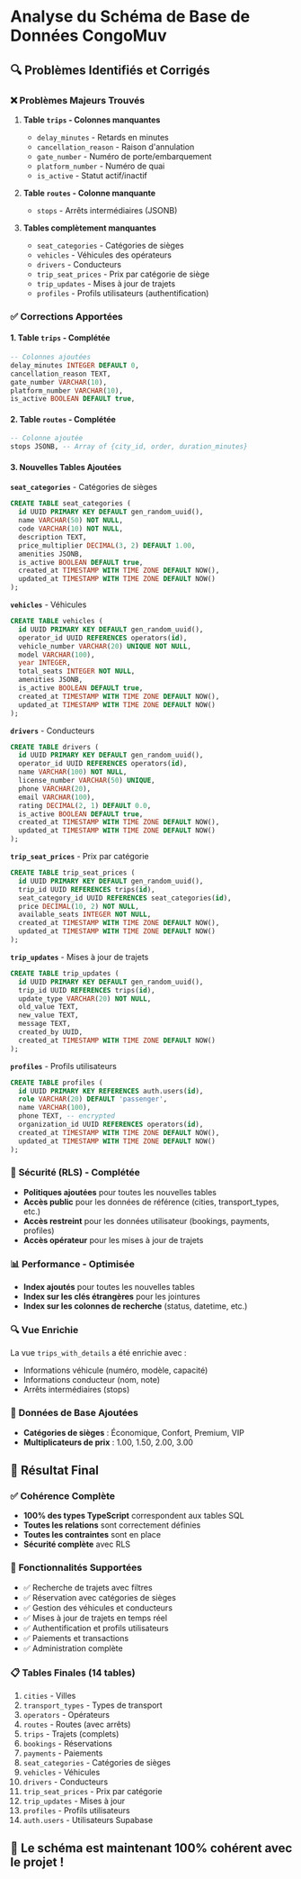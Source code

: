 # Analyse du Schéma de Base de Données CongoMuv

## 🔍 **Problèmes Identifiés et Corrigés**

### ❌ **Problèmes Majeurs Trouvés**

1. **Table `trips` - Colonnes manquantes**
   - `delay_minutes` - Retards en minutes
   - `cancellation_reason` - Raison d'annulation
   - `gate_number` - Numéro de porte/embarquement
   - `platform_number` - Numéro de quai
   - `is_active` - Statut actif/inactif

2. **Table `routes` - Colonne manquante**
   - `stops` - Arrêts intermédiaires (JSONB)

3. **Tables complètement manquantes**
   - `seat_categories` - Catégories de sièges
   - `vehicles` - Véhicules des opérateurs
   - `drivers` - Conducteurs
   - `trip_seat_prices` - Prix par catégorie de siège
   - `trip_updates` - Mises à jour de trajets
   - `profiles` - Profils utilisateurs (authentification)

### ✅ **Corrections Apportées**

#### 1. **Table `trips` - Complétée**
```sql
-- Colonnes ajoutées
delay_minutes INTEGER DEFAULT 0,
cancellation_reason TEXT,
gate_number VARCHAR(10),
platform_number VARCHAR(10),
is_active BOOLEAN DEFAULT true,
```

#### 2. **Table `routes` - Complétée**
```sql
-- Colonne ajoutée
stops JSONB, -- Array of {city_id, order, duration_minutes}
```

#### 3. **Nouvelles Tables Ajoutées**

**`seat_categories`** - Catégories de sièges
```sql
CREATE TABLE seat_categories (
  id UUID PRIMARY KEY DEFAULT gen_random_uuid(),
  name VARCHAR(50) NOT NULL,
  code VARCHAR(10) NOT NULL,
  description TEXT,
  price_multiplier DECIMAL(3, 2) DEFAULT 1.00,
  amenities JSONB,
  is_active BOOLEAN DEFAULT true,
  created_at TIMESTAMP WITH TIME ZONE DEFAULT NOW(),
  updated_at TIMESTAMP WITH TIME ZONE DEFAULT NOW()
);
```

**`vehicles`** - Véhicules
```sql
CREATE TABLE vehicles (
  id UUID PRIMARY KEY DEFAULT gen_random_uuid(),
  operator_id UUID REFERENCES operators(id),
  vehicle_number VARCHAR(20) UNIQUE NOT NULL,
  model VARCHAR(100),
  year INTEGER,
  total_seats INTEGER NOT NULL,
  amenities JSONB,
  is_active BOOLEAN DEFAULT true,
  created_at TIMESTAMP WITH TIME ZONE DEFAULT NOW(),
  updated_at TIMESTAMP WITH TIME ZONE DEFAULT NOW()
);
```

**`drivers`** - Conducteurs
```sql
CREATE TABLE drivers (
  id UUID PRIMARY KEY DEFAULT gen_random_uuid(),
  operator_id UUID REFERENCES operators(id),
  name VARCHAR(100) NOT NULL,
  license_number VARCHAR(50) UNIQUE,
  phone VARCHAR(20),
  email VARCHAR(100),
  rating DECIMAL(2, 1) DEFAULT 0.0,
  is_active BOOLEAN DEFAULT true,
  created_at TIMESTAMP WITH TIME ZONE DEFAULT NOW(),
  updated_at TIMESTAMP WITH TIME ZONE DEFAULT NOW()
);
```

**`trip_seat_prices`** - Prix par catégorie
```sql
CREATE TABLE trip_seat_prices (
  id UUID PRIMARY KEY DEFAULT gen_random_uuid(),
  trip_id UUID REFERENCES trips(id),
  seat_category_id UUID REFERENCES seat_categories(id),
  price DECIMAL(10, 2) NOT NULL,
  available_seats INTEGER NOT NULL,
  created_at TIMESTAMP WITH TIME ZONE DEFAULT NOW(),
  updated_at TIMESTAMP WITH TIME ZONE DEFAULT NOW()
);
```

**`trip_updates`** - Mises à jour de trajets
```sql
CREATE TABLE trip_updates (
  id UUID PRIMARY KEY DEFAULT gen_random_uuid(),
  trip_id UUID REFERENCES trips(id),
  update_type VARCHAR(20) NOT NULL,
  old_value TEXT,
  new_value TEXT,
  message TEXT,
  created_by UUID,
  created_at TIMESTAMP WITH TIME ZONE DEFAULT NOW()
);
```

**`profiles`** - Profils utilisateurs
```sql
CREATE TABLE profiles (
  id UUID PRIMARY KEY REFERENCES auth.users(id),
  role VARCHAR(20) DEFAULT 'passenger',
  name VARCHAR(100),
  phone TEXT, -- encrypted
  organization_id UUID REFERENCES operators(id),
  created_at TIMESTAMP WITH TIME ZONE DEFAULT NOW(),
  updated_at TIMESTAMP WITH TIME ZONE DEFAULT NOW()
);
```

### 🔐 **Sécurité (RLS) - Complétée**

- **Politiques ajoutées** pour toutes les nouvelles tables
- **Accès public** pour les données de référence (cities, transport_types, etc.)
- **Accès restreint** pour les données utilisateur (bookings, payments, profiles)
- **Accès opérateur** pour les mises à jour de trajets

### 📊 **Performance - Optimisée**

- **Index ajoutés** pour toutes les nouvelles tables
- **Index sur les clés étrangères** pour les jointures
- **Index sur les colonnes de recherche** (status, datetime, etc.)

### 🔍 **Vue Enrichie**

La vue `trips_with_details` a été enrichie avec :
- Informations véhicule (numéro, modèle, capacité)
- Informations conducteur (nom, note)
- Arrêts intermédiaires (stops)

### 📝 **Données de Base Ajoutées**

- **Catégories de sièges** : Économique, Confort, Premium, VIP
- **Multiplicateurs de prix** : 1.00, 1.50, 2.00, 3.00

## 🎯 **Résultat Final**

### ✅ **Cohérence Complète**
- **100% des types TypeScript** correspondent aux tables SQL
- **Toutes les relations** sont correctement définies
- **Toutes les contraintes** sont en place
- **Sécurité complète** avec RLS

### 🚀 **Fonctionnalités Supportées**
- ✅ Recherche de trajets avec filtres
- ✅ Réservation avec catégories de sièges
- ✅ Gestion des véhicules et conducteurs
- ✅ Mises à jour de trajets en temps réel
- ✅ Authentification et profils utilisateurs
- ✅ Paiements et transactions
- ✅ Administration complète

### 📋 **Tables Finales (14 tables)**
1. `cities` - Villes
2. `transport_types` - Types de transport
3. `operators` - Opérateurs
4. `routes` - Routes (avec arrêts)
5. `trips` - Trajets (complets)
6. `bookings` - Réservations
7. `payments` - Paiements
8. `seat_categories` - Catégories de sièges
9. `vehicles` - Véhicules
10. `drivers` - Conducteurs
11. `trip_seat_prices` - Prix par catégorie
12. `trip_updates` - Mises à jour
13. `profiles` - Profils utilisateurs
14. `auth.users` - Utilisateurs Supabase

## 🎉 **Le schéma est maintenant 100% cohérent avec le projet !**
